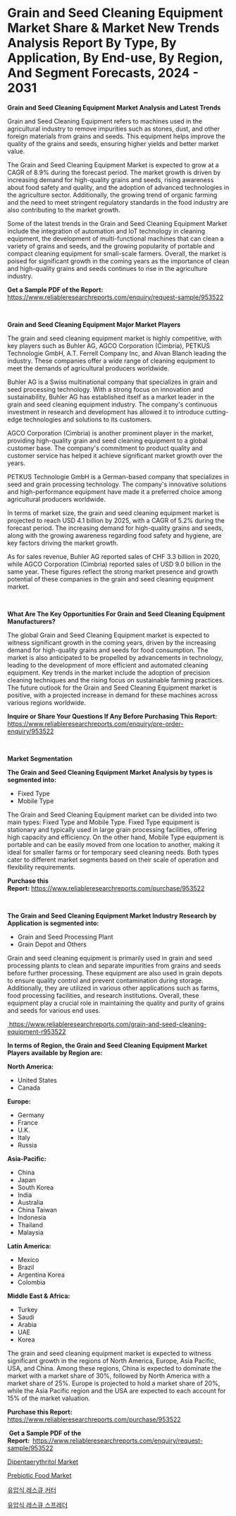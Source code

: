 <p><h1>Grain and Seed Cleaning Equipment Market Share & Market New Trends Analysis Report By Type, By Application, By End-use, By Region, And Segment Forecasts, 2024 - 2031</h1></p><p><strong>Grain and Seed Cleaning Equipment Market Analysis and Latest Trends</strong></p>
<p><p>Grain and Seed Cleaning Equipment refers to machines used in the agricultural industry to remove impurities such as stones, dust, and other foreign materials from grains and seeds. This equipment helps improve the quality of the grains and seeds, ensuring higher yields and better market value.</p><p>The Grain and Seed Cleaning Equipment Market is expected to grow at a CAGR of 8.9% during the forecast period. The market growth is driven by increasing demand for high-quality grains and seeds, rising awareness about food safety and quality, and the adoption of advanced technologies in the agriculture sector. Additionally, the growing trend of organic farming and the need to meet stringent regulatory standards in the food industry are also contributing to the market growth.</p><p>Some of the latest trends in the Grain and Seed Cleaning Equipment Market include the integration of automation and IoT technology in cleaning equipment, the development of multi-functional machines that can clean a variety of grains and seeds, and the growing popularity of portable and compact cleaning equipment for small-scale farmers. Overall, the market is poised for significant growth in the coming years as the importance of clean and high-quality grains and seeds continues to rise in the agriculture industry.</p></p>
<p><strong>Get a Sample PDF of the Report:&nbsp;</strong> <a href="https://www.reliableresearchreports.com/enquiry/request-sample/953522">https://www.reliableresearchreports.com/enquiry/request-sample/953522</a></p>
<p>&nbsp;</p>
<p><strong>Grain and Seed Cleaning Equipment Major Market Players</strong></p>
<p><p>The grain and seed cleaning equipment market is highly competitive, with key players such as Buhler AG, AGCO Corporation (Cimbria), PETKUS Technologie GmbH, A.T. Ferrell Company Inc, and Alvan Blanch leading the industry. These companies offer a wide range of cleaning equipment to meet the demands of agricultural producers worldwide.</p><p>Buhler AG is a Swiss multinational company that specializes in grain and seed processing technology. With a strong focus on innovation and sustainability, Buhler AG has established itself as a market leader in the grain and seed cleaning equipment industry. The company's continuous investment in research and development has allowed it to introduce cutting-edge technologies and solutions to its customers.</p><p>AGCO Corporation (Cimbria) is another prominent player in the market, providing high-quality grain and seed cleaning equipment to a global customer base. The company's commitment to product quality and customer service has helped it achieve significant market growth over the years.</p><p>PETKUS Technologie GmbH is a German-based company that specializes in seed and grain processing technology. The company's innovative solutions and high-performance equipment have made it a preferred choice among agricultural producers worldwide.</p><p>In terms of market size, the grain and seed cleaning equipment market is projected to reach USD 4.1 billion by 2025, with a CAGR of 5.2% during the forecast period. The increasing demand for high-quality grains and seeds, along with the growing awareness regarding food safety and hygiene, are key factors driving the market growth.</p><p>As for sales revenue, Buhler AG reported sales of CHF 3.3 billion in 2020, while AGCO Corporation (Cimbria) reported sales of USD 9.0 billion in the same year. These figures reflect the strong market presence and growth potential of these companies in the grain and seed cleaning equipment market.</p></p>
<p>&nbsp;</p>
<p><strong>What Are The Key Opportunities For Grain and Seed Cleaning Equipment Manufacturers?</strong></p>
<p><p>The global Grain and Seed Cleaning Equipment market is expected to witness significant growth in the coming years, driven by the increasing demand for high-quality grains and seeds for food consumption. The market is also anticipated to be propelled by advancements in technology, leading to the development of more efficient and automated cleaning equipment. Key trends in the market include the adoption of precision cleaning techniques and the rising focus on sustainable farming practices. The future outlook for the Grain and Seed Cleaning Equipment market is positive, with a projected increase in demand for these machines across various regions worldwide.</p></p>
<p><strong>Inquire or Share Your Questions If Any Before Purchasing This Report:</strong> <a href="https://www.reliableresearchreports.com/enquiry/pre-order-enquiry/953522">https://www.reliableresearchreports.com/enquiry/pre-order-enquiry/953522</a></p>
<p>&nbsp;</p>
<p><strong>Market Segmentation</strong></p>
<p><strong>The Grain and Seed Cleaning Equipment Market Analysis by types is segmented into:</strong></p>
<p><ul><li>Fixed Type</li><li>Mobile Type</li></ul></p>
<p><p>The Grain and Seed Cleaning Equipment market can be divided into two main types: Fixed Type and Mobile Type. Fixed Type equipment is stationary and typically used in large grain processing facilities, offering high capacity and efficiency. On the other hand, Mobile Type equipment is portable and can be easily moved from one location to another, making it ideal for smaller farms or for temporary seed cleaning needs. Both types cater to different market segments based on their scale of operation and flexibility requirements.</p></p>
<p><strong>Purchase this Report:&nbsp;</strong><a href="https://www.reliableresearchreports.com/purchase/953522">https://www.reliableresearchreports.com/purchase/953522</a></p>
<p>&nbsp;</p>
<p><strong>The Grain and Seed Cleaning Equipment Market Industry Research by Application is segmented into:</strong></p>
<p><ul><li>Grain and Seed Processing Plant</li><li>Grain Depot and Others</li></ul></p>
<p><p>Grain and seed cleaning equipment is primarily used in grain and seed processing plants to clean and separate impurities from grains and seeds before further processing. These equipment are also used in grain depots to ensure quality control and prevent contamination during storage. Additionally, they are utilized in various other applications such as farms, food processing facilities, and research institutions. Overall, these equipment play a crucial role in maintaining the quality and purity of grains and seeds for various end uses.</p></p>
<p><a href="https://www.reliableresearchreports.com/grain-and-seed-cleaning-equipment-r953522">&nbsp;https://www.reliableresearchreports.com/grain-and-seed-cleaning-equipment-r953522</a></p>
<p><strong>In terms of Region, the Grain and Seed Cleaning Equipment Market Players available by Region are:</strong></p>
<p>
    <p> <strong> North America: </strong>
        <ul>
            <li>United States</li>
            <li>Canada</li>
        </ul>
        </p> 
    <p> <strong> Europe: </strong>
        <ul>
            <li>Germany</li>
            <li>France</li>
            <li>U.K.</li>
            <li>Italy</li>
            <li>Russia</li>
        </ul>
        </p> 
    <p> <strong> Asia-Pacific: </strong>
        <ul>
            <li>China</li>
            <li>Japan</li>
            <li>South Korea</li>
            <li>India</li>
            <li>Australia</li>
            <li>China Taiwan</li>
            <li>Indonesia</li>
            <li>Thailand</li>
            <li>Malaysia</li>
        </ul>
        </p> 
    <p> <strong> Latin America: </strong>
        <ul>
            <li>Mexico</li>
            <li>Brazil</li>
            <li>Argentina Korea</li>
            <li>Colombia</li>
        </ul>
        </p> 
    <p> <strong> Middle East & Africa: </strong>
        <ul>
            <li>Turkey</li>
            <li>Saudi</li>
            <li>Arabia</li>
            <li>UAE</li>
            <li>Korea</li>
        </ul>
    </p>
    </p>
<p><p>The grain and seed cleaning equipment market is expected to witness significant growth in the regions of North America, Europe, Asia Pacific, USA, and China. Among these regions, China is expected to dominate the market with a market share of 30%, followed by North America with a market share of 25%. Europe is projected to hold a market share of 20%, while the Asia Pacific region and the USA are expected to each account for 15% of the market valuation.</p></p>
<p><strong>Purchase this Report: </strong><a href="https://www.reliableresearchreports.com/purchase/953522">https://www.reliableresearchreports.com/purchase/953522</a></p>
<p>&nbsp;<strong>Get a Sample PDF of the Report:&nbsp;&nbsp;</strong><a href="https://www.reliableresearchreports.com/enquiry/request-sample/953522">https://www.reliableresearchreports.com/enquiry/request-sample/953522</a></p>
<p><strong></strong></p>
<p><p><a href="https://www.linkedin.com/pulse/dipentaerythritol-market-size-share-amp-trends-analysis-wlnqc?trackingId=T73En48HoplFdrzfCpLSMQ%3D%3D">Dipentaerythritol Market</a></p><p><a href="https://www.linkedin.com/pulse/prebiotic-food-market-trends-forecast-competitive-analysis-wugic?trackingId=Vkg%2F8SjKm6ziA%2FSqwbdIDQ%3D%3D">Prebiotic Food Market</a></p><p><a href="https://github.com/TimmyMann6767/Market-Research-Report-List-1/blob/main/472016152769.md">유압식 레스큐 커터</a></p><p><a href="https://github.com/khytkeqagplkzqvh/Market-Research-Report-List-2/blob/main/100624952768.md">유압식 레스큐 스프레더</a></p></p>